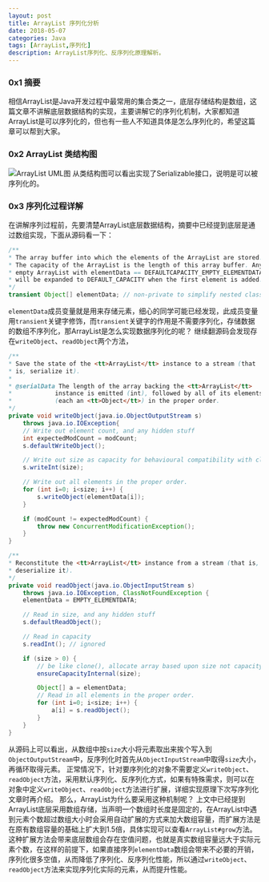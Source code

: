 ```yaml
---
layout: post
title: ArrayList 序列化分析
date: 2018-05-07
categories: Java
tags: [ArrayList,序列化]
description: ArrayList序列化、反序列化原理解析。
---
```


### 0x1 摘要
相信ArrayList是Java开发过程中最常用的集合类之一，底层存储结构是数组，这篇文章不讲解底层数据结构的实现，主要讲解它的序列化机制，大家都知道ArrayList是可以序列化的，但也有一些人不知道具体是怎么序列化的，希望这篇章可以帮到大家。

### 0x2 ArrayList 类结构图
![ArrayList UML图](https://github.com/yuesefu/yuesefu.github.io/blob/master/img/custorm/ArrayList_UML.png)
从类结构图可以看出实现了Serializable接口，说明是可以被序列化的。

### 0x3 序列化过程详解
在讲解序列过程前，先要清楚ArrayList底层数据结构，摘要中已经提到底层是通过数组实现，下面从源码看一下：
```java
/**
* The array buffer into which the elements of the ArrayList are stored.
* The capacity of the ArrayList is the length of this array buffer. Any
* empty ArrayList with elementData == DEFAULTCAPACITY_EMPTY_ELEMENTDATA
* will be expanded to DEFAULT_CAPACITY when the first element is added.
*/
transient Object[] elementData; // non-private to simplify nested class access
```
`elementData`成员变量就是用来存储元素，细心的同学可能已经发现，此成员变量用`transient`关键字修饰，而`transient`关键字的作用是不需要序列化，存储数据的数组不序列化，那ArrayList是怎么实现数据序列化的呢？
继续翻源码会发现存在`writeObject`、`readObject`两个方法，
```java
/**
* Save the state of the <tt>ArrayList</tt> instance to a stream (that
* is, serialize it).
*
* @serialData The length of the array backing the <tt>ArrayList</tt>
*            instance is emitted (int), followed by all of its elements
*            (each an <tt>Object</tt>) in the proper order.
*/
private void writeObject(java.io.ObjectOutputStream s)
    throws java.io.IOException{
    // Write out element count, and any hidden stuff
    int expectedModCount = modCount;
    s.defaultWriteObject();

    // Write out size as capacity for behavioural compatibility with clone()
    s.writeInt(size);

    // Write out all elements in the proper order.
    for (int i=0; i<size; i++) {
        s.writeObject(elementData[i]);
    }

    if (modCount != expectedModCount) {
        throw new ConcurrentModificationException();
    }
}

/**
* Reconstitute the <tt>ArrayList</tt> instance from a stream (that is,
* deserialize it).
*/
private void readObject(java.io.ObjectInputStream s)
    throws java.io.IOException, ClassNotFoundException {
    elementData = EMPTY_ELEMENTDATA;

    // Read in size, and any hidden stuff
    s.defaultReadObject();

    // Read in capacity
    s.readInt(); // ignored

    if (size > 0) {
        // be like clone(), allocate array based upon size not capacity
        ensureCapacityInternal(size);

        Object[] a = elementData;
        // Read in all elements in the proper order.
        for (int i=0; i<size; i++) {
            a[i] = s.readObject();
        }
    }
}
```
从源码上可以看出，从数组中按`size`大小将元素取出来挨个写入到`ObjectOutputStream`中，反序列化时首先从`ObjectInputStream`中取得`size`大小，再循环取得元素。
正常情况下，针对要序列化的对象不需要定义`writeObject`、`readObject`方法，采用默认序列化、反序列化方式，如果有特殊需求，则可以在对象中定义`writeObject`、`readObject`方法进行扩展，详细实现原理下次写序列化文章时再介绍。
那么，ArrayList为什么要采用这种机制呢？
上文中已经提到ArrayList底层采用数组存储，当声明一个数组时长度是固定的，在ArrayList中遇到元素个数超过数组大小时会采用自动扩展的方式来加大数组容量，而扩展方法是在原有数组容量的基础上扩大到1.5倍，具体实现可以查看`ArrayList#grow`方法。这种扩展方法会带来底层数组会存在空值问题，也就是真实数组容量远大于实际元素个数，在这样的前提下，如果直接序列`elementData`数组会带来不必要的开销，序列化很多空值，从而降低了序列化、反序列化性能，所以通过`writeObject`、`readObject`方法来实现序列化实际的元素，从而提升性能。
